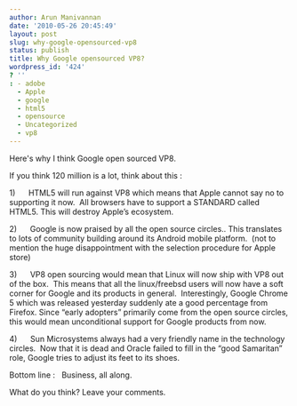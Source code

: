 ```yaml
---
author: Arun Manivannan
date: '2010-05-26 20:45:49'
layout: post
slug: why-google-opensourced-vp8
status: publish
title: Why Google opensourced VP8?
wordpress_id: '424'
? ''
: - adobe
  - Apple
  - google
  - html5
  - opensource
  - Uncategorized
  - vp8
---
```


Here's why I think Google open sourced VP8.

If you think 120 million is a lot, think about this :

1)      HTML5 will run against VP8 which means that Apple cannot say no to
supporting it now.  All browsers have to support a STANDARD called HTML5. This
will destroy Apple’s ecosystem.

2)      Google is now praised by all the open source circles.. This translates
to lots of community building around its Android mobile platform.  (not to
mention the huge disappointment with the selection procedure for Apple store)

3)      VP8 open sourcing would mean that Linux will now ship with VP8 out of
the box.  This means that all the linux/freebsd users will now have a soft
corner for Google and its products in general.  Interestingly, Google Chrome 5
which was released yesterday suddenly ate a good percentage from Firefox.
Since “early adopters” primarily come from the open source circles, this would
mean unconditional support for Google products from now.

4)      Sun Microsystems always had a very friendly name in the technology
circles.  Now that it is dead and Oracle failed to fill in the “good
Samaritan” role, Google tries to adjust its feet to its shoes.

Bottom line :   Business, all along.

What do you think? Leave your comments.

